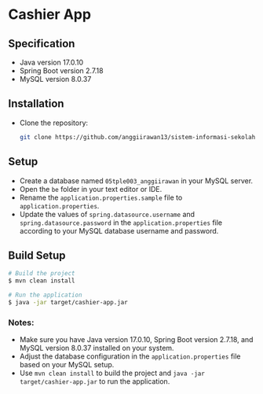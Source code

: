 # Cashier App

## Specification
- Java version 17.0.10
- Spring Boot version 2.7.18
- MySQL version 8.0.37

## Installation
- Clone the repository:
  ```bash
  git clone https://github.com/anggiirawan13/sistem-informasi-sekolah.git
  ```

## Setup
- Create a database named `05tple003_anggiirawan` in your MySQL server.
- Open the `be` folder in your text editor or IDE.
- Rename the `application.properties.sample` file to `application.properties`.
- Update the values of `spring.datasource.username` and `spring.datasource.password` in the `application.properties` file according to your MySQL database username and password.

## Build Setup

```bash
# Build the project
$ mvn clean install

# Run the application
$ java -jar target/cashier-app.jar
```

### Notes:
- Make sure you have Java version 17.0.10, Spring Boot version 2.7.18, and MySQL version 8.0.37 installed on your system.
- Adjust the database configuration in the `application.properties` file based on your MySQL setup.
- Use `mvn clean install` to build the project and `java -jar target/cashier-app.jar` to run the application.